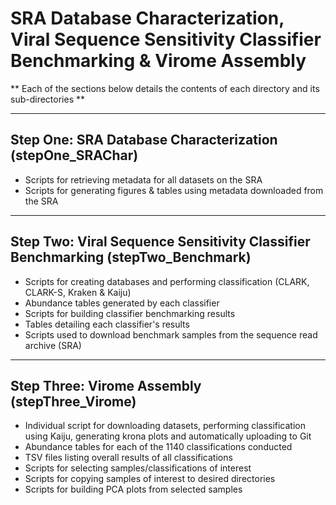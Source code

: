 # SRA Database Characterization, Viral Sequence Sensitivity Classifier Benchmarking & Virome Assembly

** Each of the sections below details the contents of each directory and its sub-directories **


-------------------------------------------------


## Step One: SRA Database Characterization (stepOne_SRAChar)
* Scripts for retrieving metadata for all datasets on the SRA
* Scripts for generating figures & tables using metadata downloaded from the SRA


-------------------------------------------------


## Step Two: Viral Sequence Sensitivity Classifier Benchmarking (stepTwo_Benchmark)
* Scripts for creating databases and performing classification (CLARK, CLARK-S, Kraken & Kaiju)
* Abundance tables generated by each classifier
* Scripts for building classifier benchmarking results
* Tables detailing each classifier's results
* Scripts used to download benchmark samples from the sequence read archive (SRA)


-------------------------------------------------


## Step Three: Virome Assembly (stepThree_Virome)
* Individual script for downloading datasets, performing classification using Kaiju, generating krona plots and automatically uploading to Git
* Abundance tables for each of the 1140 classifications conducted
* TSV files listing overall results of all classifications
* Scripts for selecting samples/classifications of interest
* Scripts for copying samples of interest to desired directories
* Scripts for building PCA plots from selected samples
